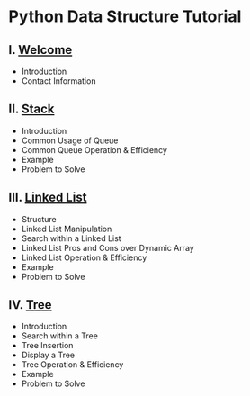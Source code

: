 # Python Data Structure Tutorial

## I. [Welcome](./0-welcome.md)

- Introduction
- Contact Information

## II. [Stack](./1-stack.md)

- Introduction
- Common Usage of Queue
- Common Queue Operation & Efficiency
- Example
- Problem to Solve

## III. [Linked List](./2-linked-list.md)

- Structure
- Linked List Manipulation
- Search within a Linked List
- Linked List Pros and Cons over Dynamic Array
- Linked List Operation & Efficiency
- Example
- Problem to Solve

## IV. [Tree](./3-tree.md)

- Introduction
- Search within a Tree
- Tree Insertion
- Display a Tree
- Tree Operation & Efficiency
- Example
- Problem to Solve
